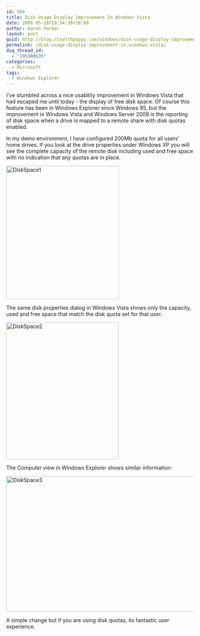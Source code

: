 ```yaml
---
id: 566
title: Disk Usage Display Improvement In Windows Vista
date: 2008-05-28T18:34:30+10:00
author: Aaron Parker
layout: post
guid: http://blog.stealthpuppy.com/windows/disk-usage-display-improvement-in-windows-vista
permalink: /disk-usage-display-improvement-in-windows-vista/
dsq_thread_id:
  - "195380635"
categories:
  - Microsoft
tags:
  - Windows Explorer
---
```

I've stumbled across a nice usability improvement in Windows Vista that had escaped me until today - the display of free disk space. Of course this feature has been in Windows Explorer since Windows 95, but the improvement in Windows Vista and Windows Server 2008 is the reporting of disk space when a drive is mapped to a remote share with disk quotas enabled.

In my demo environment, I have configured 200Mb quota for all users' home drives. If you look at the drive properties under Windows XP you will see the complete capacity of the remote disk including used and free space with no indication that any quotas are in place.

<img border="0" alt="DiskSpace1" src="https://stealthpuppy.com/media/2008/05/diskspace1.png" width="303" height="358" /> 

The same disk properties dialog in Windows Vista shows only the capacity, used and free space that match the disk quota set for that user.

<img border="0" alt="DiskSpace2" src="https://stealthpuppy.com/media/2008/05/diskspace2.png" width="302" height="367" /> 

The Computer view in Windows Explorer shows similar information:

<img border="0" alt="DiskSpace3" src="https://stealthpuppy.com/media/2008/05/diskspace3.png" width="566" height="364" /> 

A simple change but if you are using disk quotas, its fantastic user experience.
